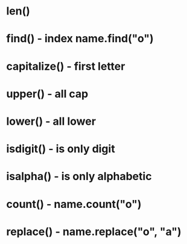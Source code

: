 # len()
# find() - index name.find("o")
# capitalize() - first letter
# upper() - all cap
# lower() - all lower
# isdigit() - is only digit
# isalpha() - is only alphabetic
# count() - name.count("o")
# replace() - name.replace("o", "a")
